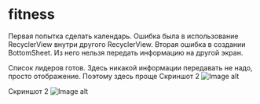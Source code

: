 # fitness
Первая попытка сделать календарь. Ошибка была в использование RecyclerView внутри другого RecyclerView. Вторая ошибка в создании BottomSheet. Из него нельзя передать информацию на другой экран.

Список лидеров готов. Здесь никакой информации передавать не надо, просто отображение. Поэтому здесь проще
Скриншот 2
![Image alt](https://github.com/davityanlm22pv191/fitness/blob/LEV/app/src/main/res/drawable/sreenshot_leaderboard.jpg)

Скриншот 2
![Image alt](https://github.com/davityanlm22pv191/fitness/blob/LEV/app/src/main/res/drawable/screenshot_leaderboard2.jpg)
